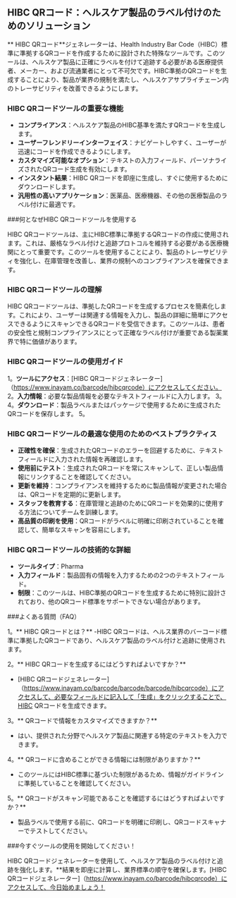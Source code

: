 ## HIBC QRコード：ヘルスケア製品のラベル付けのためのソリューション

** HIBC QRコード**ジェネレーターは、Health Industry Bar Code（HIBC）標準に準拠するQRコードを作成するために設計された特殊なツールです。このツールは、ヘルスケア製品に正確にラベルを付けて追跡する必要がある医療提供者、メーカー、および流通業者にとって不可欠です。HIBC準拠のQRコードを生成することにより、製品が業界の規制を満たし、ヘルスケアサプライチェーン内のトレーサビリティを改善できるようにします。

### HIBC QRコードツールの重要な機能

-  **コンプライアンス**：ヘルスケア製品のHIBC基準を満たすQRコードを生成します。
-  **ユーザーフレンドリーインターフェイス**：ナビゲートしやすく、ユーザーが迅速にコードを作成できるようにします。
-  **カスタマイズ可能なオプション**：テキストの入力フィールド、パーソナライズされたQRコード生成を有効にします。
-  **インスタント結果**：HIBC QRコードを即座に生成し、すぐに使用するためにダウンロードします。
-  **汎用性の高いアプリケーション**：医薬品、医療機器、その他の医療製品のラベル付けに最適です。

###何となぜHIBC QRコードツールを使用する

HIBC QRコードツールは、主にHIBC標準に準拠するQRコードの作成に使用されます。これは、厳格なラベル付けと追跡プロトコルを維持する必要がある医療機関にとって重要です。このツールを使用することにより、製品のトレーサビリティを強化し、在庫管理を改善し、業界の規制へのコンプライアンスを確保できます。

### HIBC QRコードツールの理解

HIBC QRコードツールは、準拠したQRコードを生成するプロセスを簡素化します。これにより、ユーザーは関連する情報を入力し、製品の詳細に簡単にアクセスできるようにスキャンできるQRコードを受信できます。このツールは、患者の安全性と規制コンプライアンスにとって正確なラベル付けが重要である製薬業界で特に価値があります。

### HIBC QRコードツールの使用ガイド

1。**ツールにアクセス**：[HIBC QRコードジェネレーター]（https://www.inayam.co/barcode/hibcqrcode）にアクセスしてください。
2。**入力情報**：必要な製品情報を必要なテキストフィールドに入力します。
3。
4。**ダウンロード**：製品ラベルまたはパッケージで使用するために生成されたQRコードを保存します。
5。

### HIBC QRコードツールの最適な使用のためのベストプラクティス

-  **正確性を確保**：生成されたQRコードのエラーを回避するために、テキストフィールドに入力された情報を再確認します。
-  **使用前にテスト**：生成されたQRコードを常にスキャンして、正しい製品情報にリンクすることを確認してください。
-  **更新を維持**：コンプライアンスを維持するために製品情報が変更された場合は、QRコードを定期的に更新します。
-  **スタッフを教育する**：在庫管理と追跡のためにQRコードを効果的に使用する方法についてチームを訓練します。
-  **高品質の印刷を使用**：QRコードがラベルに明確に印刷されていることを確認して、簡単なスキャンを容易にします。

### HIBC QRコードツールの技術的な詳細

-  **ツールタイプ**：Pharma
-  **入力フィールド**：製品固有の情報を入力するための2つのテキストフィールド。
-  **制限**：このツールは、HIBC準拠のQRコードを生成するために特別に設計されており、他のQRコード標準をサポートできない場合があります。

###よくある質問（FAQ）

1。** HIBC QRコードとは？**
-HIBC QRコードは、ヘルス業界のバーコード標準に準拠したQRコードであり、ヘルスケア製品のラベル付けと追跡に使用されます。

2。** HIBC QRコードを生成するにはどうすればよいですか？**
-  [HIBC QRコードジェネレーター]（https://www.inayam.co/barcode/barcode/barcode/hibcqrcode）にアクセスして、必要なフィールドに記入して「生成」をクリックすることで、HIBC QRコードを生成できます。

3。** QRコードで情報をカスタマイズできますか？**
- はい、提供された分野でヘルスケア製品に関連する特定のテキストを入力できます。

4。** QRコードに含めることができる情報には制限がありますか？**
- このツールにはHIBC標準に基づいた制限があるため、情報がガイドラインに準拠していることを確認してください。

5。** QRコードがスキャン可能であることを確認するにはどうすればよいですか？**
- 製品ラベルで使用する前に、QRコードを明確に印刷し、QRコードスキャナーでテストしてください。

###今すぐツールの使用を開始してください！

HIBC QRコードジェネレーターを使用して、ヘルスケア製品のラベル付けと追跡を強化します。**結果を即座に計算し、業界標準の順守を確保します。[HIBC QRコードジェネレーター]（https://www.inayam.co/barcode/hibcqrcode）にアクセスして、今日始めましょう！